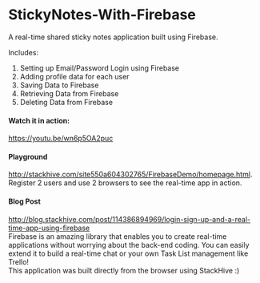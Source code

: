 # StickyNotes-With-Firebase
A real-time shared sticky notes application built using Firebase.

Includes:
<ol>
<li>Setting up Email/Password Login using Firebase</li>
<li>Adding profile data for each user</li>
<li>Saving Data to Firebase</li>
<li>Retrieving Data from Firebase</li>
<li>Deleting Data from Firebase</li>
</ol>

<h4>Watch it in action:</h4>
<a href="https://youtu.be/wn6p5OA2puc" target="_blank">https://youtu.be/wn6p5OA2puc</a>
<br>
<h4>Playground</h4>
<a target="_blank" href="http://stackhive.com/site550a604302765/FirebaseDemo/homepage.html">http://stackhive.com/site550a604302765/FirebaseDemo/homepage.html</a>. <br>
Register 2 users and use 2 browsers to see the real-time app in action.

<h4>Blog Post</h4>
<a href="http://blog.stackhive.com/post/114386894969/login-sign-up-and-a-real-time-app-using-firebase" target="_blank">http://blog.stackhive.com/post/114386894969/login-sign-up-and-a-real-time-app-using-firebase</a>

<br>
Firebase is an amazing library that enables you to create real-time applications without worrying about the back-end coding.
You can easily extend it to build a real-time chat or your own Task List management like Trello!
<br>
This application was built directly from the browser using StackHive :)
